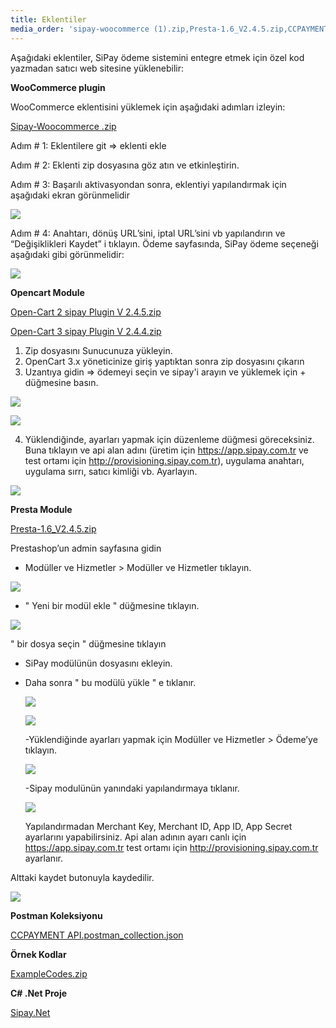 ```yaml
---
title: Eklentiler
media_order: 'sipay-woocommerce (1).zip,Presta-1.6_V2.4.5.zip,CCPAYMENT API.postman_collection.json,Open-Cart 3 sipay Plugin V 2.4.4.zip,ExampleCodes.zip,sipay_opencart_3.0.zip,Open-Cart 2 sipay Plugin V 2.4.5.zip'
---
```


Aşağıdaki eklentiler, SiPay ödeme sistemini entegre etmek için özel kod yazmadan satıcı web sitesine yüklenebilir:

**WooCommerce plugin**

WooCommerce eklentisini yüklemek için aşağıdaki adımları izleyin:


[Sipay-Woocommerce .zip](sipay-woocommerce%20%281%29.zip)

Adım # 1: Eklentilere git => eklenti ekle

Adım # 2: Eklenti zip dosyasına göz atın ve etkinleştirin.

Adım # 3: Başarılı aktivasyondan sonra, eklentiyi yapılandırmak için aşağıdaki ekran görünmelidir

![](https://i.hizliresim.com/5xLrqv.jpg)


Adım # 4: Anahtarı, dönüş URL’sini, iptal URL’sini vb yapılandırın ve “Değişiklikleri Kaydet” i tıklayın. Ödeme sayfasında, SiPay ödeme seçeneği aşağıdaki gibi görünmelidir:

![](https://i.hizliresim.com/WupVMJ.jpg)

**Opencart Module**

[Open-Cart 2 sipay Plugin V 2.4.5.zip](Open-Cart%202%20sipay%20Plugin%20V%202.4.5.zip)

[Open-Cart 3 sipay Plugin V 2.4.4.zip](Open-Cart%203%20sipay%20Plugin%20V%202.4.4.zip)

1. Zip dosyasını Sunucunuza yükleyin.
2. OpenCart 3.x yöneticinize giriş yaptıktan sonra zip dosyasını çıkarın
3. Uzantıya gidin => ödemeyi seçin ve sipay'i arayın ve yüklemek için + düğmesine basın.

![](https://i.hizliresim.com/r0surL.jpg)

![](https://i.hizliresim.com/GW20nT.jpg)


4. Yüklendiğinde, ayarları yapmak için düzenleme düğmesi göreceksiniz. Buna tıklayın ve api alan          adını  (üretim için https://app.sipay.com.tr ve test ortamı için http://provisioning.sipay.com.tr), uygulama anahtarı, uygulama sırrı, satıcı kimliği vb. Ayarlayın.

![](https://i.hizliresim.com/nCYY8I.jpg)



**Presta Module**

[Presta-1.6_V2.4.5.zip](Presta-1.6_V2.4.5.zip)

Prestashop’un admin sayfasına gidin
-  Modüller ve Hizmetler > Modüller ve Hizmetler tıklayın.

![](https://i.hizliresim.com/ywhfOB.jpg)

- " Yeni bir modül ekle " düğmesine tıklayın. 

![](https://i.hizliresim.com/jk8Gqz.jpg)

" bir dosya seçin " düğmesine tıklayın

- SiPay modülünün dosyasını ekleyin.
- 
  Daha sonra " bu modülü yükle " e tıklanır.
  
  ![](https://i.hizliresim.com/cMP8gs.jpg)
  
  ![](https://i.hizliresim.com/W8k1AW.jpg)
  
  -Yüklendiğinde ayarları yapmak için   Modüller ve Hizmetler > Ödeme’ye tıklayın.
  
  ![](https://i.hizliresim.com/uWoayH.jpg)
  
  -Sipay modulünün yanındaki yapılandırmaya tıklanır.
  
  ![](https://i.hizliresim.com/ZMdHc2.jpg)
  
  Yapılandırmadan Merchant Key, Merchant ID, App ID, App Secret ayarlarını yapabilirsiniz. Api alan adının ayarı  canlı için https://app.sipay.com.tr  test ortamı için http://provisioning.sipay.com.tr  ayarlanır.
  
Alttaki kaydet butonuyla kaydedilir.

![](https://i.hizliresim.com/kDZp10.jpg)

  
**Postman Koleksiyonu**

[CCPAYMENT API.postman_collection.json](CCPAYMENT%20API.postman_collection.json)

**Örnek Kodlar**

[ExampleCodes.zip](ExampleCodes.zip)

**C# .Net Proje**

[Sipay.Net](https://git.sipay.com.tr/SiPay/sipay-plugins/src/branch/master/SipayASPNetCore)




